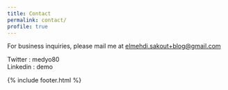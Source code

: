 ```yaml
---
title: Contact
permalink: contact/
profile: true
---
```


For business inquiries, please mail me at [elmehdi.sakout+blog@gmail.com](mailto:elmehdi.sakout+blog@gmail.com)

Twitter : medyo80  
Linkedin : demo

{% include footer.html %}
